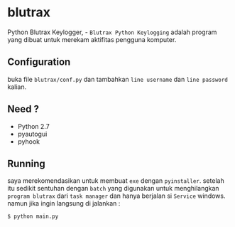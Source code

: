 # blutrax
Python Blutrax Keylogger, - `Blutrax Python Keylogging` adalah program yang dibuat untuk merekam aktifitas pengguna komputer.

## Configuration
buka file `blutrax/conf.py` dan tambahkan `line username` dan `line password` kalian.

## Need ?
* Python 2.7
* pyautogui
* pyhook

## Running
saya merekomendasikan untuk membuat `exe` dengan `pyinstaller`. setelah itu sedikit sentuhan dengan `batch` yang digunakan untuk menghilangkan `program blutrax` dari `task manager` dan hanya berjalan si `Service` windows. namun jika ingin langsung di jalankan :

```
$ python main.py
```

